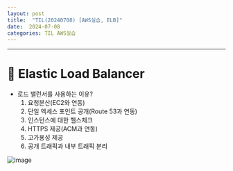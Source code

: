```yaml
---
layout: post
title:  "TIL(20240708) [AWS실습, ELB]"
date:  2024-07-08
categories: TIL AWS실습
---
```


----------------------------------------------------------------------------

# 📌 Elastic Load Balancer
- 로드 밸런서를 사용하는 이유?<br>
    1) 요청분산(EC2와 연동)
    2) 단일 엑세스 포인트 공개(Route 53과 연동)
    3) 인스턴스에 대한 헬스체크
    4) HTTPS 제공(ACM과 연동)
    5) 고가용성 제공
    6) 공개 트래픽과 내부 트래픽 분리

![image](https://github.com/HaejungHan/HaejungHan.github.io/assets/130989670/df4c91e8-49e2-4e4d-9794-5801bf26a1c4)

